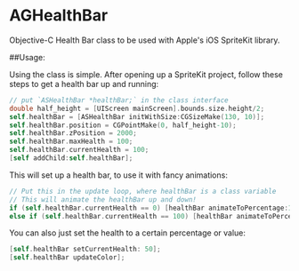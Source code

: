 # AGHealthBar
Objective-C Health Bar class to be used with Apple's iOS SpriteKit library.

##Usage:

Using the class is simple. After opening up a SpriteKit project, follow these steps to get a health bar up and running:

```Objective-C
// put `ASHealthBar *healthBar;` in the class interface
double half_height = [UIScreen mainScreen].bounds.size.height/2;
self.healthBar = [ASHealthBar initWithSize:CGSizeMake(130, 10)];
self.healthBar.position = CGPointMake(0, half_height-10);
self.healthBar.zPosition = 2000;
self.healthBar.maxHealth = 100;
self.healthBar.currentHealth = 100;
[self addChild:self.healthBar];
```

This will set up a health bar, to use it with fancy animations:

```Objective-C
// Put this in the update loop, where healthBar is a class variable
// This will animate the healthBar up and down!
if (self.healthBar.currentHealth == 0) [healthBar animateToPercentage:1.0f withTime:1.0f];
else if (self.healthBar.currentHealth == 100) [healthBar animateToPercentage:0.0f withTime:2.0f];
```

You can also just set the health to a certain percentage or value:
```Objective-C
[self.healthBar setCurrentHealth: 50];
[self.healthBar updateColor];
```
